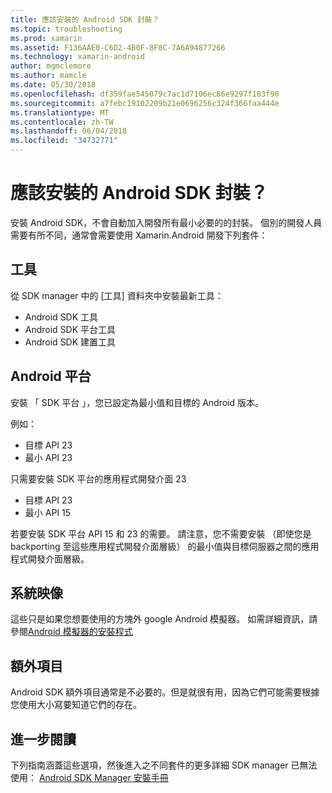 ```yaml
---
title: 應該安裝的 Android SDK 封裝？
ms.topic: troubleshooting
ms.prod: xamarin
ms.assetid: F136AAE0-C6D2-4B0F-8F8C-7A6A94877266
ms.technology: xamarin-android
author: mgmclemore
ms.author: mamcle
ms.date: 05/30/2018
ms.openlocfilehash: df359fae545079c7ac1d7106ec86e9297f183f90
ms.sourcegitcommit: a7febc19102209b21e0696256c324f366faa444e
ms.translationtype: MT
ms.contentlocale: zh-TW
ms.lasthandoff: 06/04/2018
ms.locfileid: "34732771"
---
```

# <a name="which-android-sdk-packages-should-i-install"></a>應該安裝的 Android SDK 封裝？

安裝 Android SDK，不會自動加入開發所有最小必要的的封裝。 個別的開發人員需要有所不同，通常會需要使用 Xamarin.Android 開發下列套件：

## <a name="tools"></a>工具

從 SDK manager 中的 [工具] 資料夾中安裝最新工具：

- Android SDK 工具
- Android SDK 平台工具
- Android SDK 建置工具

## <a name="android-platforms"></a>Android 平台

安裝 「 SDK 平台 」，您已設定為最小值和目標的 Android 版本。 

例如：

- 目標 API 23
- 最小 API 23

只需要安裝 SDK 平台的應用程式開發介面 23

- 目標 API 23
- 最小 API 15

若要安裝 SDK 平台 API 15 和 23 的需要。 請注意，您不需要安裝 （即使您是 backporting 至這些應用程式開發介面層級） 的最小值與目標伺服器之間的應用程式開發介面層級。

## <a name="system-images"></a>系統映像

這些只是如果您想要使用的方塊外 google Android 模擬器。 如需詳細資訊，請參閱[Android 模擬器的安裝程式](~/android/get-started/installation/android-emulator/index.md)

## <a name="extras"></a>額外項目
Android SDK 額外項目通常是不必要的。但是就很有用，因為它們可能需要根據您使用大小寫要知道它們的存在。

## <a name="further-reading"></a>進一步閱讀
下列指南涵蓋這些選項，然後進入之不同套件的更多詳細 SDK manager 已無法使用： [Android SDK Manager 安裝手冊](http://www.themethodology.net/2015/02/android-sdk-manager-setup-for.html?m=1)

